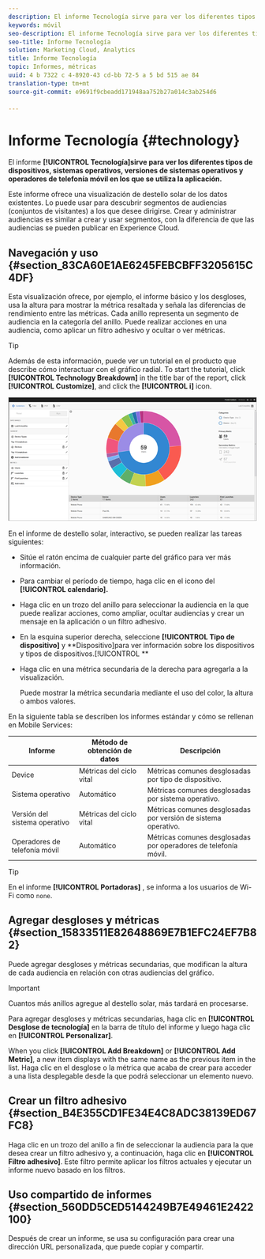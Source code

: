 ```yaml
---
description: El informe Tecnología sirve para ver los diferentes tipos de dispositivos, sistemas operativos, versiones de sistemas operativos y operadores de telefonía móvil en los que se utiliza la aplicación.
keywords: móvil
seo-description: El informe Tecnología sirve para ver los diferentes tipos de dispositivos, sistemas operativos, versiones de sistemas operativos y operadores de telefonía móvil en los que se utiliza la aplicación.
seo-title: Informe Tecnología
solution: Marketing Cloud, Analytics
title: Informe Tecnología
topic: Informes, métricas
uuid: 4 b 7322 c 4-8920-43 cd-bb 72-5 a 5 bd 515 ae 84
translation-type: tm+mt
source-git-commit: e9691f9cbeadd171948aa752b27a014c3ab254d6

---
```



# Informe Tecnología {#technology}

El informe **[!UICONTROL Tecnología]sirve para ver los diferentes tipos de dispositivos, sistemas operativos, versiones de sistemas operativos y operadores de telefonía móvil en los que se utiliza la aplicación.**

Este informe ofrece una visualización de destello solar de los datos existentes. Lo puede usar para descubrir segmentos de audiencias (conjuntos de visitantes) a los que desee dirigirse. Crear y administrar audiencias es similar a crear y usar segmentos, con la diferencia de que las audiencias se pueden publicar en Experience Cloud.

## Navegación y uso {#section_83CA60E1AE6245FEBCBFF3205615C4DF}

Esta visualización ofrece, por ejemplo, el informe básico y los desgloses, usa la altura para mostrar la métrica resaltada y señala las diferencias de rendimiento entre las métricas. Cada anillo representa un segmento de audiencia en la categoría del anillo. Puede realizar acciones en una audiencia, como aplicar un filtro adhesivo y ocultar o ver métricas.

>[!TIP]
>
>Además de esta información, puede ver un tutorial en el producto que describe cómo interactuar con el gráfico radial. To start the tutorial, click **[!UICONTROL Technology Breakdown]** in the title bar of the report, click **[!UICONTROL Customize]**, and click the **[!UICONTROL i]** icon.

![](assets/report_technology.png)

En el informe de destello solar, interactivo, se pueden realizar las tareas siguientes:

* Sitúe el ratón encima de cualquier parte del gráfico para ver más información.
* Para cambiar el período de tiempo, haga clic en el icono del **[!UICONTROL calendario].**
* Haga clic en un trozo del anillo para seleccionar la audiencia en la que puede realizar acciones, como ampliar, ocultar audiencias y crear un mensaje en la aplicación o un filtro adhesivo.
* En la esquina superior derecha, seleccione **[!UICONTROL Tipo de dispositivo]** y **Dispositivo]para ver información sobre los dispositivos y tipos de dispositivos.[!UICONTROL **

* Haga clic en una métrica secundaria de la derecha para agregarla a la visualización.

   Puede mostrar la métrica secundaria mediante el uso del color, la altura o ambos valores.

En la siguiente tabla se describen los informes estándar y cómo se rellenan en Mobile Services:

| Informe | Método de obtención de datos | Descripción |
|--- |--- |--- |
| Device   | Métricas del ciclo vital | Métricas comunes desglosadas por tipo de dispositivo. |
| Sistema operativo | Automático | Métricas comunes desglosadas por sistema operativo. |
| Versión del sistema operativo | Métricas del ciclo vital | Métricas comunes desglosadas por versión de sistema operativo. |
| Operadores de telefonía móvil | Automático | Métricas comunes desglosadas por operadores de telefonía móvil. |

>[!TIP]
>
>En el informe **[!UICONTROL Portadoras]** , se informa a los usuarios de Wi-Fi como `none`.


## Agregar desgloses y métricas {#section_15833511E82648869E7B1EFC24EF7B82}

Puede agregar desgloses y métricas secundarias, que modifican la altura de cada audiencia en relación con otras audiencias del gráfico.

>[!IMPORTANT]
>
>Cuantos más anillos agregue al destello solar, más tardará en procesarse.

Para agregar desgloses y métricas secundarias, haga clic en **[!UICONTROL Desglose de tecnología]** en la barra de título del informe y luego haga clic en **[!UICONTROL Personalizar]**.

When you click **[!UICONTROL Add Breakdown]** or **[!UICONTROL Add Metric]**, a new item displays with the same name as the previous item in the list. Haga clic en el desglose o la métrica que acaba de crear para acceder a una lista desplegable desde la que podrá seleccionar un elemento nuevo.

## Crear un filtro adhesivo {#section_B4E355CD1FE34E4C8ADC38139ED67FC8}

Haga clic en un trozo del anillo a fin de seleccionar la audiencia para la que desea crear un filtro adhesivo y, a continuación, haga clic en **[!UICONTROL Filtro adhesivo]**. Este filtro permite aplicar los filtros actuales y ejecutar un informe nuevo basado en los filtros.

## Uso compartido de informes {#section_560DD5CED5144249B7E49461E2422100}

Después de crear un informe, se usa su configuración para crear una dirección URL personalizada, que puede copiar y compartir.
